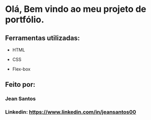 # Olá, Bem vindo ao meu projeto de portfólio.


## Ferramentas utilizadas:

* HTML

* CSS

* Flex-box

## Feito por:

### Jean Santos

### Linkedin: https://www.linkedin.com/in/jeansantos00
